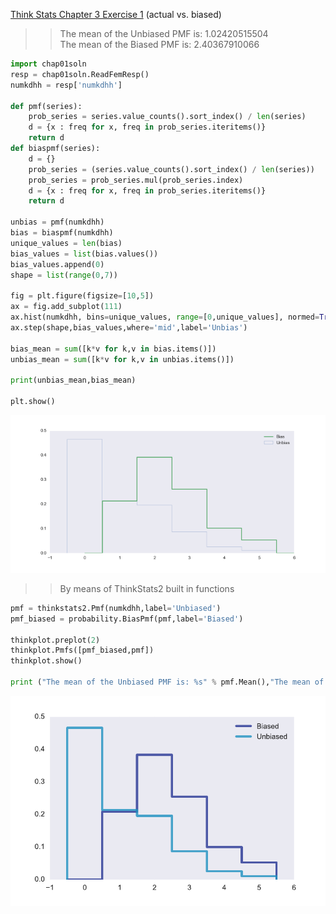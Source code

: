 [Think Stats Chapter 3 Exercise 1](http://greenteapress.com/thinkstats2/html/thinkstats2004.html#toc31) (actual vs. biased)

>> The mean of the Unbiased PMF is: 1.02420515504 <br >
The mean of the Biased PMF is: 2.40367910066


```python
import chap01soln
resp = chap01soln.ReadFemResp()
numkdhh = resp['numkdhh']

def pmf(series):
    prob_series = series.value_counts().sort_index() / len(series)
    d = {x : freq for x, freq in prob_series.iteritems()}
    return d
def biaspmf(series):
    d = {}
    prob_series = (series.value_counts().sort_index() / len(series))
    prob_series = prob_series.mul(prob_series.index)
    d = {x : freq for x, freq in prob_series.iteritems()}
    return d

unbias = pmf(numkdhh)
bias = biaspmf(numkdhh)
unique_values = len(bias)
bias_values = list(bias.values())
bias_values.append(0)
shape = list(range(0,7))

fig = plt.figure(figsize=[10,5])
ax = fig.add_subplot(111)
ax.hist(numkdhh, bins=unique_values, range=[0,unique_values], normed=True, histtype='step', align='left',label='Unbias')
ax.step(shape,bias_values,where='mid',label='Unbias')

bias_mean = sum([k*v for k,v in bias.items()])
unbias_mean = sum([k*v for k,v in unbias.items()])

print(unbias_mean,bias_mean)

plt.show()
```

![fig](../img/bias_vs_unbias.png)

>> By means of ThinkStats2 built in functions


```python
pmf = thinkstats2.Pmf(numkdhh,label='Unbiased')
pmf_biased = probability.BiasPmf(pmf,label='Biased')

thinkplot.preplot(2)
thinkplot.Pmfs([pmf_biased,pmf])
thinkplot.show()

print ("The mean of the Unbiased PMF is: %s" % pmf.Mean(),"The mean of the Biased PMF is: %s" % pmf_biased.Mean(),sep='\n')
```

![tpfig](../img/bias_vs_unbias_thinkplot.png)
